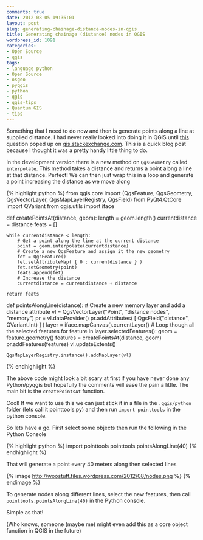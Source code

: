 ```yaml
---
comments: true
date: 2012-08-05 19:36:01
layout: post
slug: generating-chainage-distance-nodes-in-qgis
title: Generating chainage (distance) nodes in QGIS
wordpress_id: 1091
categories:
- Open Source
- qgis
tags:
- language python
- Open Source
- osgeo
- pyqgis
- python
- qgis
- qgis-tips
- Quantum GIS
- tips
---
```


Something that I need to do now and then is generate points along a line at supplied distance.  I had never really looked into doing it in QGIS until [this](http://gis.stackexchange.com/questions/27102/how-to-create-equidistant-points-in-qgis) question poped up on [gis.stackexchange.com](gis.stackexchange.com).  This is a quick blog post because I thought it was a pretty handy little thing to do.

In the development version there is a new method on `QgsGeometry` called `interpolate`. This method takes a distance and returns a point along a line at that distance. Perfect! We can then just wrap this in a loop and generate a point increasing the distance as we move along

{% highlight python %}
from qgis.core import (QgsFeature, QgsGeometry,
                       QgsVectorLayer, QgsMapLayerRegistry,
                       QgsField)
from PyQt4.QtCore import QVariant
from qgis.utils import iface

def createPointsAt(distance, geom):
    length = geom.length()
    currentdistance = distance
    feats = []

    while currentdistance < length:
        # Get a point along the line at the current distance
        point = geom.interpolate(currentdistance)
        # Create a new QgsFeature and assign it the new geometry
        fet = QgsFeature()
        fet.setAttributeMap( { 0 : currentdistance } )
        fet.setGeometry(point)
        feats.append(fet)
        # Increase the distance
        currentdistance = currentdistance + distance

    return feats

def pointsAlongLine(distance):
    # Create a new memory layer and add a distance attribute
    vl = QgsVectorLayer("Point", "distance nodes", "memory")
    pr = vl.dataProvider()
    pr.addAttributes( [ QgsField("distance", QVariant.Int) ] )
    layer = iface.mapCanvas().currentLayer()
    # Loop though all the selected features
    for feature in layer.selectedFeatures():
        geom = feature.geometry()
        features = createPointsAt(distance, geom)
        pr.addFeatures(features)
        vl.updateExtents()

    QgsMapLayerRegistry.instance().addMapLayer(vl)
{% endhighlight %}

The above code might look a bit scary at first if you have never done any Python/pyqgis but hopefully the comments will ease the pain a little. The main bit is the `createPointsAt` function.

Cool! If we want to use this we can just stick it in a file in the `.qgis/python` folder (lets call it pointtools.py) and then run `import pointtools` in the python console.

So lets have a go. First select some objects then run the following in the Python Console

{% highlight python %}
import pointtools
pointtools.pointsAlongLine(40)
{% endhighlight %}

That will generate a point every 40 meters along then selected lines

{% image http://woostuff.files.wordpress.com/2012/08/nodes.png %}
{% endimage %}

To generate nodes along different lines, select the new features, then call `pointtools.pointsAlongLine(40)` in the Python console.

Simple as that!

(Who knows, someone (maybe me) might even add this as a core object function in QGIS in the future)
